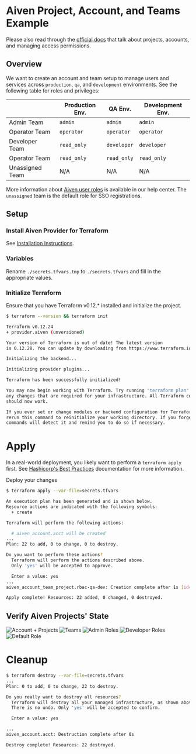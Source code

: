 # Aiven Project, Account, and Teams Example

Please also read through the [official docs](https://docs.aiven.io/docs/platform/concepts/projects_accounts_access.html)
that talk about projects, accounts, and managing access permissions.

## Overview

We want to create an account and team setup to manage users and services
across `production`, `qa`, and `development` environments. See the
following table for roles and privileges:

|                 | Production Env. | QA Env.     | Development Env. |
|-----------------|-----------------|-------------|------------------|
| Admin Team      | `admin`         | `admin`     | `admin`          |
| Operator Team   | `operator`      | `operator`  | `operator`       |
| Developer Team  | `read_only`     | `developer` | `developer`      |
| Operator Team   | `read_only`     | `read_only` | `read_only`      |
| Unassigned Team | N/A             | N/A         | N/A              |

More information about [Aiven user roles](https://help.aiven.io/en/articles/923754-project-member-privileges) is
available in our help center. The `unassigned` team is the default role for SSO registrations.

## Setup

### Install Aiven Provider for Terraform

See [Installation Instructions](https://github.com/aiven/terraform-provider-aiven#installation).

### Variables

Rename `./secrets.tfvars.tmp` to `./secrets.tfvars` and fill in the appropriate values.

### Initialize Terraform

Ensure that you have Terraform v0.12.\* installed and initialize the project.

```sh
$ terraform --version && terraform init

Terraform v0.12.24
+ provider.aiven (unversioned)

Your version of Terraform is out of date! The latest version
is 0.12.28. You can update by downloading from https://www.terraform.io/downloads.html

Initializing the backend...

Initializing provider plugins...

Terraform has been successfully initialized!

You may now begin working with Terraform. Try running "terraform plan" to see
any changes that are required for your infrastructure. All Terraform commands
should now work.

If you ever set or change modules or backend configuration for Terraform,
rerun this command to reinitialize your working directory. If you forget, other
commands will detect it and remind you to do so if necessary.
```

# Apply

In a real-world deployment, you likely want to perform a `terraform apply` first.
See [Hashicorp's Best Practices](https://www.terraform.io/docs/cloud/guides/recommended-practices/index.html)
documentation for more information.

Deploy your changes

```sh
$ terraform apply --var-file=secrets.tfvars

An execution plan has been generated and is shown below.
Resource actions are indicated with the following symbols:
  + create

Terraform will perform the following actions:

  # aiven_account.acct will be created
...
Plan: 22 to add, 0 to change, 0 to destroy.

Do you want to perform these actions?
  Terraform will perform the actions described above.
  Only 'yes' will be accepted to approve.

  Enter a value: yes
...
aiven_account_team_project.rbac-qa-dev: Creation complete after 1s [id=a2d33b4d2ece/at2d33b4607c5/demo-tech-qa]

Apply complete! Resources: 22 added, 0 changed, 0 destroyed.
```

## Verify Aiven Projects' State

![Account + Projects](assets/accounts_modal.png)
![Teams](assets/teams.png)
![Admin Roles](assets/admin_rbac.png)
![Developer Roles](assets/dev_rbac.png)
![Default Role](assets/unassigned_rbac.png)

# Cleanup

```sh
$ terraform destroy --var-file=secrets.tfvars
...
Plan: 0 to add, 0 to change, 22 to destroy.

Do you really want to destroy all resources?
  Terraform will destroy all your managed infrastructure, as shown above.
  There is no undo. Only 'yes' will be accepted to confirm.

  Enter a value: yes

...
aiven_account.acct: Destruction complete after 0s

Destroy complete! Resources: 22 destroyed.
```

